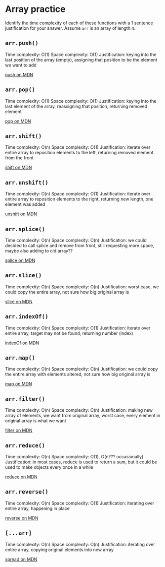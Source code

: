 # Array practice

Identify the time complexity of each of these functions with a 1 sentence
justification for your answer. Assume `arr` is an array of length _n_.

## `arr.push()`


Time complexity: O(1)
Space complexity: O(1)
Justification: keying into the last position of the array (empty), assigning that position to be the element we want to add

[push on MDN][push]


## `arr.pop()`

Time complexity: O(1)
Space complexity: O(1)
Justification: keying into the last element of the array, reassigning that position, returning removed element

[pop on MDN][pop]

## `arr.shift()`

Time complexity: O(n)
Space complexity: O(1)
Justification: iterate over entire array to reposition elements to the left, returning removed element from the front

[shift on MDN][shift]

## `arr.unshift()`

Time complexity: O(n)
Space complexity: O(1)
Justification: iterate over entire array to reposition elements to the right, returning new length, one element was added

[unshift on MDN][unshift]

## `arr.splice()`

Time complexity: O(n)
Space complexity: O(n)
Justification: we could decided to call splice and remove from front, still requesting more space, maybe also adding to old array??

[splice on MDN][splice]

## `arr.slice()`

Time complexity: O(n)
Space complexity: O(n)
Justification: worst case, we could copy the entire array, not sure how big original array is

[slice on MDN][slice]

## `arr.indexOf()`

Time complexity: O(n)
Space complexity: O(1)
Justification: iterate over entire array, target may not be found, returning number (index)

[indexOf on MDN][indexOf]

## `arr.map()`

Time complexity: O(n)
Space complexity: O(n)
Justification: we could copy the entire array with elements altered, not sure how big original array is

[map on MDN][map]

## `arr.filter()`

Time complexity: O(n)
Space complexity: O(n)
Justification: making new array of elements, we want from original array, worst case, every element in original array is what we want

[filter on MDN][filter]

## `arr.reduce()`

Time complexity: O(n)
Space complexity: O(1), O(n??? occasionally)
Justification: in most cases, reduce is used to return a sum, but it could be used to make objects every once in a while

[reduce on MDN][reduce]

## `arr.reverse()`

Time complexity: O(n)
Space complexity: O(1)
Justification: iterating over entire array, happening in place

[reverse on MDN][reverse]

## `[...arr]`

Time complexity: O(n)
Space complexity: O(n)
Justification: iterating over entire array, copying original elements into new array

[spread on MDN][spread]

[push]:https://developer.mozilla.org/en-US/docs/Web/JavaScript/Reference/Global_Objects/Array/push
[pop]:https://developer.mozilla.org/en-US/docs/Web/JavaScript/Reference/Global_Objects/Array/pop
[shift]:https://developer.mozilla.org/en-US/docs/Web/JavaScript/Reference/Global_Objects/Array/shift
[unshift]:https://developer.mozilla.org/en-US/docs/Web/JavaScript/Reference/Global_Objects/Array/unshift
[splice]:https://developer.mozilla.org/en-US/docs/Web/JavaScript/Reference/Global_Objects/Array/splice
[slice]:https://developer.mozilla.org/en-US/docs/Web/JavaScript/Reference/Global_Objects/Array/slice
[indexOf]:https://developer.mozilla.org/en-US/docs/Web/JavaScript/Reference/Global_Objects/Array/indexOf
[map]:https://developer.mozilla.org/en-US/docs/Web/JavaScript/Reference/Global_Objects/Array/map
[filter]:https://developer.mozilla.org/en-US/docs/Web/JavaScript/Reference/Global_Objects/Array/filter
[reduce]:https://developer.mozilla.org/en-US/docs/Web/JavaScript/Reference/Global_Objects/Array/reduce
[reverse]:https://developer.mozilla.org/en-US/docs/Web/JavaScript/Reference/Global_Objects/Array/reverse
[spread]:https://developer.mozilla.org/en-US/docs/Web/JavaScript/Reference/Operators/Spread_syntax
